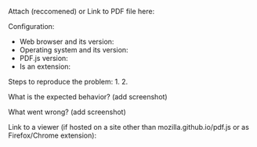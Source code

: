 Attach (reccomened) or Link to PDF file here:

Configuration:
- Web browser and its version:
- Operating system and its version:
- PDF.js version:
- Is an extension:

Steps to reproduce the problem:
1. 
2.

What is the expected behavior? (add screenshot)

What went wrong? (add screenshot)

Link to a viewer (if hosted on a site other than mozilla.github.io/pdf.js or as Firefox/Chrome extension):
